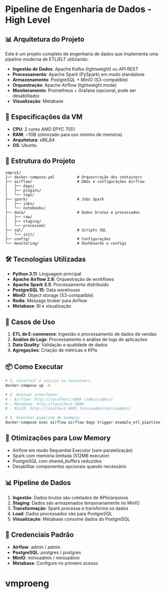 # Pipeline de Engenharia de Dados - High Level

## 📊 Arquitetura do Projeto

Este é um projeto completo de engenharia de dados que implementa uma pipeline moderna de ETL/ELT utilizando:

- **Ingestão de Dados**: Apache Kafka (lightweight) ou API REST
- **Processamento**: Apache Spark (PySpark) em modo standalone
- **Armazenamento**: PostgreSQL + MinIO (S3-compatible)
- **Orquestração**: Apache Airflow (lightweight mode)
- **Monitoramento**: Prometheus + Grafana (opcional, pode ser desabilitado)
- **Visualização**: Metabase

## 🚀 Especificações da VM

- **CPU**: 2 cores AMD EPYC 7551
- **RAM**: ~1GB (otimizado para uso mínimo de memória)
- **Arquitetura**: x86_64
- **OS**: Ubuntu

## 📁 Estrutura do Projeto

```
vmpro1/
├── docker-compose.yml          # Orquestração dos containers
├── airflow/                    # DAGs e configurações Airflow
│   ├── dags/
│   ├── plugins/
│   └── logs/
├── spark/                      # Jobs Spark
│   ├── jobs/
│   └── notebooks/
├── data/                       # Dados brutos e processados
│   ├── raw/
│   ├── staging/
│   └── processed/
├── sql/                        # Scripts SQL
│   └── init/
├── config/                     # Configurações
└── monitoring/                 # Dashboards e configs
```

## 🛠️ Tecnologias Utilizadas

- **Python 3.11**: Linguagem principal
- **Apache Airflow 2.8**: Orquestração de workflows
- **Apache Spark 3.5**: Processamento distribuído
- **PostgreSQL 15**: Data warehouse
- **MinIO**: Object storage (S3-compatible)
- **Redis**: Message broker para Airflow
- **Metabase**: BI e visualização

## 🎯 Casos de Uso

1. **ETL de E-commerce**: Ingestão e processamento de dados de vendas
2. **Análise de Logs**: Processamento e análise de logs de aplicações
3. **Data Quality**: Validação e qualidade de dados
4. **Agregações**: Criação de métricas e KPIs

## 📦 Como Executar

```bash
# 1. Construir e iniciar os containers
docker-compose up -d

# 2. Acessar interfaces:
# - Airflow: http://localhost:8080 (admin/admin)
# - Metabase: http://localhost:3000
# - MinIO: http://localhost:9001 (minioadmin/minioadmin)

# 3. Executar pipeline de exemplo
docker-compose exec airflow airflow dags trigger example_etl_pipeline
```

## 🔧 Otimizações para Low Memory

- Airflow em modo Sequential Executor (sem paralelização)
- Spark com memória limitada (512MB executor)
- PostgreSQL com shared_buffers reduzidos
- Desabilitar componentes opcionais quando necessário

## 📊 Pipeline de Dados

1. **Ingestão**: Dados brutos são coletados de APIs/arquivos
2. **Staging**: Dados são armazenados temporariamente no MinIO
3. **Transformação**: Spark processa e transforma os dados
4. **Load**: Dados processados vão para PostgreSQL
5. **Visualização**: Metabase consome dados do PostgreSQL

## 🔐 Credenciais Padrão

- **Airflow**: admin / admin
- **PostgreSQL**: postgres / postgres
- **MinIO**: minioadmin / minioadmin
- **Metabase**: Configure no primeiro acesso
# vmproeng

